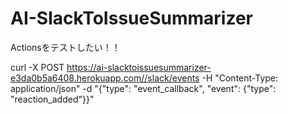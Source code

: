 # AI-SlackToIssueSummarizer
Actionsをテストしたい！！

curl -X POST https://ai-slacktoissuesummarizer-e3da0b5a6408.herokuapp.com//slack/events -H "Content-Type: application/json" -d "{\"type\": \"event_callback\", \"event\": {\"type\": \"reaction_added\"}}"